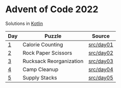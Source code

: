 # Advent of Code 2022

Solutions in [Kotlin](https://www.kotlinlang.org/)

| Day                                      | Puzzle                  | Source                                  |
|------------------------------------------|-------------------------|-----------------------------------------|
| [1](https://adventofcode.com/2022/day/1) | Calorie Counting        | [src/day01](src/day01/App.kt)           |
| [2](https://adventofcode.com/2022/day/2) | Rock Paper Scissors     | [src/day02](src/day02/App.kt)           |
| [3](https://adventofcode.com/2022/day/3) | Rucksack Reorganization | [src/day03](src/day03/App.kt)           |
| [4](https://adventofcode.com/2022/day/4) | Camp Cleanup            | [src/day04](src/day04/App.kt)           |
| [5](https://adventofcode.com/2022/day/5) | Supply Stacks           | [src/day05](src/day05/solution1/App.kt) |